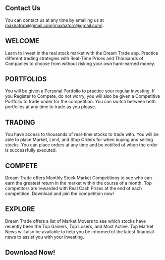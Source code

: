 ## Contact Us

You can contact us at any time by emailing us at maxhatpro@gmail.com[maxhatpro@gmail.com].

## WELCOME
Learn to invest in the real stock market with the Dream Trade app. Practice different trading strategies with Real-Time Prices and Thousands of Companies to choose from without risking your own hard-earned money.

## PORTFOLIOS
You will be given a Personal Portfolio to practice your regular investing. If you Register to Compete, do not worry, you will also be given a Competitive Portfolio to trade under for the competition. You can switch between both portfolios at any time to trade as you please.

## TRADING
You have access to thousands of real-time stocks to trade with. You will be able to place Market, Limit, and Stop Orders for when buying and selling stocks. You can place orders at any time and be notified of when the order is successfully executed.

## COMPETE
Dream Trade offers Monthly Stock Market Competitions to see who can earn the greatest return in the market within the course of a month. Top competitors are rewarded with Real Cash Prizes at the end of each competition. Download and join the competition now!

## EXPLORE
Dream Trade offers a list of Market Movers to see which stocks have recently been the Top Gainers, Top Losers, and Most Active. Top Market News will also be available to help you be informed of the latest financial news to assist you with your investing.

## Download Now!

